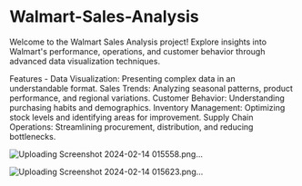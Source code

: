 # Walmart-Sales-Analysis

Welcome to the Walmart Sales Analysis project! Explore insights into Walmart's performance, operations, and customer behavior through advanced data visualization techniques.

Features -
Data Visualization: Presenting complex data in an understandable format.
Sales Trends: Analyzing seasonal patterns, product performance, and regional variations.
Customer Behavior: Understanding purchasing habits and demographics.
Inventory Management: Optimizing stock levels and identifying areas for improvement.
Supply Chain Operations: Streamlining procurement, distribution, and reducing bottlenecks.

![Uploading Screenshot 2024-02-14 015558.png…]()

![Uploading Screenshot 2024-02-14 015623.png…]()
